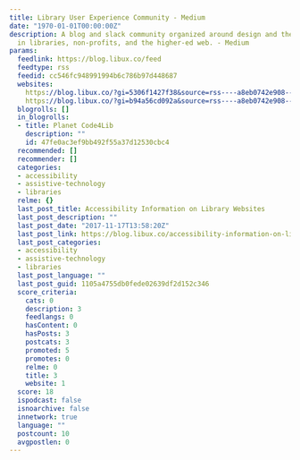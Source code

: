 ```yaml
---
title: Library User Experience Community - Medium
date: "1970-01-01T00:00:00Z"
description: A blog and slack community organized around design and the user experience
  in libraries, non-profits, and the higher-ed web. - Medium
params:
  feedlink: https://blog.libux.co/feed
  feedtype: rss
  feedid: cc546fc948991994b6c786b97d448687
  websites:
    https://blog.libux.co/?gi=5306f1427f38&source=rss----a8eb0742e908---4: false
    https://blog.libux.co/?gi=b94a56cd092a&source=rss----a8eb0742e908---4: false
  blogrolls: []
  in_blogrolls:
  - title: Planet Code4Lib
    description: ""
    id: 47fe0ac3ef9bb492f55a37d12530cbc4
  recommended: []
  recommender: []
  categories:
  - accessibility
  - assistive-technology
  - libraries
  relme: {}
  last_post_title: Accessibility Information on Library Websites
  last_post_description: ""
  last_post_date: "2017-11-17T13:58:20Z"
  last_post_link: https://blog.libux.co/accessibility-information-on-library-websites-cda5c46a7f4b?source=rss----a8eb0742e908---4
  last_post_categories:
  - accessibility
  - assistive-technology
  - libraries
  last_post_language: ""
  last_post_guid: 1105a4755db0fede02639df2d152c346
  score_criteria:
    cats: 0
    description: 3
    feedlangs: 0
    hasContent: 0
    hasPosts: 3
    postcats: 3
    promoted: 5
    promotes: 0
    relme: 0
    title: 3
    website: 1
  score: 18
  ispodcast: false
  isnoarchive: false
  innetwork: true
  language: ""
  postcount: 10
  avgpostlen: 0
---
```

